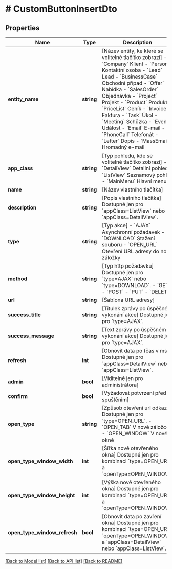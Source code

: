 # # CustomButtonInsertDto

## Properties

Name | Type | Description | Notes
------------ | ------------- | ------------- | -------------
**entity_name** | **string** | [Název entity, ke které se volitelné tlačítko zobrazí] - &#x60;Company&#x60; Klient - &#x60;Person&#x60; Kontaktní osoba - &#x60;Lead&#x60; Lead - &#x60;BusinessCase&#x60; Obchodní případ - &#x60;Offer&#x60; Nabídka - &#x60;SalesOrder&#x60; Objednávka - &#x60;Project&#x60; Projekt - &#x60;Product&#x60; Produkt - &#x60;PriceList&#x60; Ceník - &#x60;Invoice&#x60; Faktura - &#x60;Task&#x60; Úkol - &#x60;Meeting&#x60; Schůzka - &#x60;Event&#x60; Událost - &#x60;Email&#x60; E-mail - &#x60;PhoneCall&#x60; Telefonát - &#x60;Letter&#x60; Dopis - &#x60;MassEmail&#x60; Hromadný e-mail |
**app_class** | **string** | [Typ pohledu, kde se volitelné tlačítko zobrazí] - &#x60;DetailView&#x60; Detailní pohled - &#x60;ListView&#x60; Seznamový pohled - &#x60;MainMenu&#x60; Hlavní menu |
**name** | **string** | [Název vlastního tlačítka] |
**description** | **string** | [Popis vlastního tlačítka] Dostupné jen pro &#x60;appClass&#x3D;ListView&#x60; nebo &#x60;appClass&#x3D;DetailView&#x60;. | [optional]
**type** | **string** | [Typ akce] - &#x60;AJAX&#x60; Asynchronní požadavek - &#x60;DOWNLOAD&#x60; Stažení souboru - &#x60;OPEN_URL&#x60; Otevření URL adresy do nové záložky |
**method** | **string** | [Typ http požadavku] Dostupné jen pro &#x60;type&#x3D;AJAX&#x60; nebo &#x60;type&#x3D;DOWNLOAD&#x60;. - &#x60;GET&#x60; - &#x60;POST&#x60; - &#x60;PUT&#x60; - &#x60;DELETE&#x60; | [optional]
**url** | **string** | [Šablona URL adresy] | [optional]
**success_title** | **string** | [Titulek zprávy po úspěšném vykonání akce] Dostupné jen pro &#x60;type&#x3D;AJAX&#x60;. | [optional]
**success_message** | **string** | [Text zprávy po úspěšném vykonání akce] Dostupné jen pro &#x60;type&#x3D;AJAX&#x60;. | [optional]
**refresh** | **int** | [Obnovit data po (čas v ms)] Dostupné jen pro &#x60;appClass&#x3D;DetailView&#x60; nebo &#x60;appClass&#x3D;ListView&#x60;. | [optional]
**admin** | **bool** | [Viditelné jen pro administrátora] | [optional]
**confirm** | **bool** | [Vyžadovat potvrzení před spuštěním] | [optional]
**open_type** | **string** | [Způsob otevření url odkazu] Dostupné jen pro &#x60;type&#x3D;OPEN_URL&#x60;. - &#x60;OPEN_TAB&#x60; V nové záložce - &#x60;OPEN_WINDOW&#x60; V novém okně | [optional]
**open_type_window_width** | **int** | [Šířka nově otevřeného okna] Dostupné jen pro kombinaci &#x60;type&#x3D;OPEN_URL&#x60; a &#x60;openType&#x3D;OPEN_WINDOW&#x60;. | [optional]
**open_type_window_height** | **int** | [Výška nově otevřeného okna] Dostupné jen pro kombinaci &#x60;type&#x3D;OPEN_URL&#x60; a &#x60;openType&#x3D;OPEN_WINDOW&#x60;. | [optional]
**open_type_window_refresh** | **bool** | [Obnovit data po zavření okna] Dostupné jen pro kombinaci &#x60;type&#x3D;OPEN_URL&#x60;, &#x60;openType&#x3D;OPEN_WINDOW&#x60; a &#x60;appClass&#x3D;DetailView&#x60; nebo &#x60;appClass&#x3D;ListView&#x60;. | [optional]

[[Back to Model list]](../../README.md#models) [[Back to API list]](../../README.md#endpoints) [[Back to README]](../../README.md)

